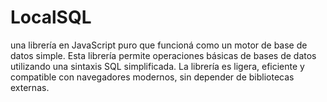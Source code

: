 # LocalSQL
una librería en JavaScript puro que funcioná como un motor de base de datos simple. Esta librería permite operaciones básicas de bases de datos utilizando una sintaxis SQL simplificada. La librería es ligera, eficiente y compatible con navegadores modernos, sin depender de bibliotecas externas.
